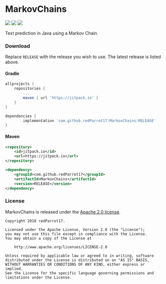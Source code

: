# MarkovChains

[![](https://jitpack.io/v/redParrot17/MarkovChains.svg)](https://jitpack.io/#redParrot17/MarkovChains)
[![](https://img.shields.io/badge/JavaDoc-Latest-yellow.svg)](https://redparrot17.github.io/MarkovChains/)
[![](https://img.shields.io/badge/License-Apache%202.0-lightgrey.svg)](https://github.com/redParrot17/MarkovChains/blob/master/LICENSE)

Text prediction in Java using a Markov Chain.

### Download
Replace `RELEASE` with the release you wish to use. The latest release is listed above.
#### Gradle
```gradle
allprojects {
    repositories {
        ...
        maven { url 'https://jitpack.io' }
    }
}
```
```gradle
dependencies {
        implementation 'com.github.redParrot17:MarkovChains:RELEASE'
}
```

#### Maven
```xml
<repository>
    <id>jitpack.io</id>
    <url>https://jitpack.io</url>
</repository>
```
```xml
<dependency>
    <groupId>com.github.redParrot17</groupId>
    <artifactId>MarkovChains</artifactId>
    <version>RELEASE</version>
</dependency>
```


### License

MarkovChains is released under the [Apache 2.0 license](https://github.com/redParrot17/MarkovChains/blob/master/LICENSE).

```
Copyright 2018 redParrot17.

Licensed under the Apache License, Version 2.0 (the "License");
you may not use this file except in compliance with the License.
You may obtain a copy of the License at

    http://www.apache.org/licenses/LICENSE-2.0

Unless required by applicable law or agreed to in writing, software
distributed under the License is distributed on an "AS IS" BASIS,
WITHOUT WARRANTIES OR CONDITIONS OF ANY KIND, either express or implied.
See the License for the specific language governing permissions and
limitations under the License.
```
